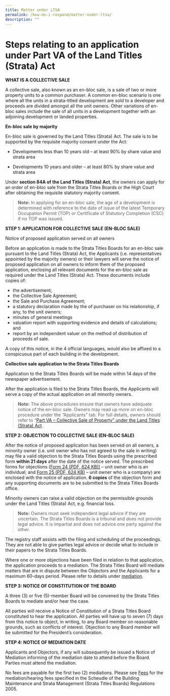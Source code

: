 ```yaml
---
title: Matter under LTSA
permalink: /how-do-i-respond/matter-under-ltsa/
description: ""
---
```

# Steps relating to an application under Part VA of the Land Titles (Strata) Act
**WHAT IS A COLLECTIVE SALE**

A collective sale, also known as an en-bloc sale, is a sale of two or more property units to a common purchaser. A common en-bloc scenario is one where all the units in a strata-titled development are sold to a developer and proceeds are divided amongst all the unit owners. Other variations of en-bloc sales include the sale of all units in a development together with an adjoining development or landed properties.

**En-bloc sale by majority**

En-bloc sale is governed by the Land Titles (Strata) Act. The sale is to be supported by the requisite majority consent under the Act:

*   Developments less than 10 years old – at least 90% by share value and strata area
    
*   Developments 10 years and older – at least 80% by share value and strata area
    

Under **section 84A of the Land Titles (Strata) Act**, the owners can apply for an order of en-bloc sale from the Strata Titles Boards or the High Court after obtaining the requisite statutory majority consent.

> **Note:**
In applying for an en-bloc sale, the age of a development is determined with reference to the date of issue of the latest Temporary Occupation Permit (TOP) or Certificate of Statutory Completion (CSC) if no TOP was issued.

**STEP 1: APPLICATION FOR COLLECTIVE SALE (EN-BLOC SALE)**

Notice of proposed application served on all owners

Before an application is made to the Strata Titles Boards for an en-bloc sale pursuant to the Land Titles (Strata) Act, the Applicants (i.e. representatives appointed by the majority owners) or their lawyers will serve the notice of proposed application on all owners to inform them of the proposed application, enclosing all relevant documents for the en-bloc sale as required under the Land Titles (Strata) Act. These documents include copies of:

*   the advertisement;
*   the Collective Sale Agreement;
*   the Sale and Purchase Agreement;
*   a statutory declaration made by the of purchaser on his relationship, if any, to the unit owners;
*   minutes of general meetings
*   valuation report with supporting evidence and details of calculations; and
*   report by an independent valuer on the method of distribution of proceeds of sale.

A copy of this notice, in the 4 official languages, would also be affixed to a conspicuous part of each building in the development.

**Collective sale application to the Strata Titles Boards**

Application to the Strata Titles Boards will be made within 14 days of the newspaper advertisement.

After the application is filed to the Strata Titles Boards, the Applicants will serve a copy of the actual application on all minority owners.

> **Note:**
The above procedures ensure that owners have adequate notice of the en-bloc sale. Owners may read up more on en-bloc procedure under the “Applicants” tab. For full details, owners should refer to “[Part VA – Collective Sale of Property” under the Land Titles (Strata) Act](https://sso.agc.gov.sg/Act/LTSA1967 "Part VA – Collective Sale of Property” under the Land Titles (Strata) Act").

**STEP 2: OBJECTION TO COLLECTIVE SALE (EN-BLOC SALE)**

After the notice of proposed application has been served on all owners, a minority owner (i.e. unit owner who has not agreed to the sale in writing) may file a valid objection to the Strata Titles Boards using the prescribed form **within 21 days** after the date of the notice served. The prescribed forms for objections ([Form 24 (PDF, 624 KB))](https://www.stratatb.gov.sg/public-data/doc/forms/Form-24.pdf "Form 24") – unit owner who is an individual; and [Form 25 (PDF, 624 KB)](https://www.stratatb.gov.sg/public-data/doc/forms/Form-25.pdf "Form 25") – unit owner who is a company) are enclosed with the notice of application. **6 copies** of the objection form and any supporting documents are to be submitted to the Strata Titles Boards office.

Minority owners can raise a valid objection on the permissible grounds under the Land Titles (Strata) Act, e.g. financial loss.

> **Note:**
Owners must seek independent legal advice if they are uncertain. The Strata Titles Boards is a tribunal and does not provide legal advice. It is impartial and does not advice one party against the other.

The registry staff assists with the filing and scheduling of the proceedings. They are not able to give parties legal advice or decide what to include in their papers to the Strata Titles Boards.

Where one or more objections have been filed in relation to that application, the application proceeds to a mediation. The Strata Titles Board will mediate matters that are in dispute between the Objectors and the Applicants for a maximum 60-days period. Please refer to details under [mediation](https://www.stratatb.gov.sg/mediation.html "mediation").

**STEP 3: NOTICE OF CONSTITUTION OF THE BOARD**

A three (3) or five (5)-member Board will be convened by the Strata Titles Boards to mediate and/or hear the case.

All parties will receive a Notice of Constitution of a Strata Titles Board constituted to hear the application. All parties will have up to seven (7) days from this notice to object, in writing, to any Board member on reasonable grounds, such as conflicts of interest. Objection to any Board member will be submitted for the President’s consideration.

**STEP 4: NOTICE OF MEDIATION DATE**

Applicants and Objectors, if any will subsequently be issued a Notice of Mediation informing of the mediation date to attend before the Board. Parties must attend the mediation.

No fees are payable for the first two (2) mediations. Please see [Fees](https://www.stratatb.gov.sg/resources-fees.html) for the mediation/hearing fees specified in the Scheudle of the Building Maintenance and Strata Management (Strata Titles Boards) Regulations 2005.